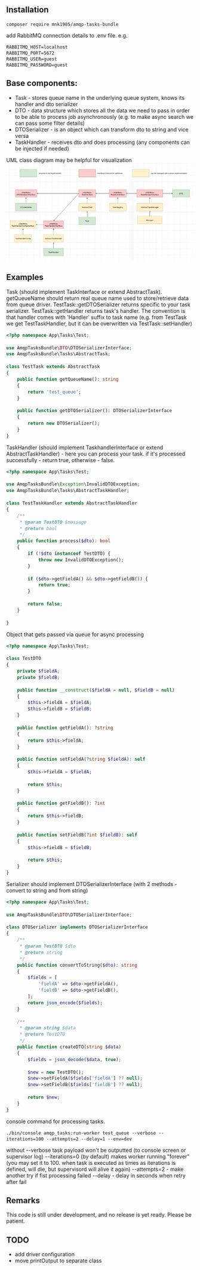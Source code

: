## Installation

```console
composer require mnk1985/amqp-tasks-bundle
```

add RabbitMQ connection details to .env file. e.g.

```
RABBITMQ_HOST=localhost
RABBITMQ_PORT=5672
RABBITMQ_USER=guest
RABBITMQ_PASSWORD=guest
```

## Base components:
- Task - stores queue name in the underlying queue system, knows its handler and dto serializer
- DTO - data structure which stores all the data we need to pass in order to be able to process job asynchronously (e.g. to make async search we can pass some filter details)
- DTOSerializer - is an object which can transform dto to string and vice versa
- TaskHandler - receives dto and does processing (any components can be injected if needed)

UML class diagram may be helpful for visualization
![](Resources/img/uml.png)


## Examples

Task (should implement TaskInterface or extend AbstractTask). getQueueName should return real queue name used to store/retrieve data from queue driver. TestTask::getDTOSerializer returns specific to your task serializer.  TestTask::getHandler returns task's handler. The convention is that handler comes with 'Handler' suffix to task name (e.g. from TestTask we get TestTaskHandler, but it can be overwritten via TestTask::setHandler) 
```php
<?php namespace App\Tasks\Test;

use AmqpTasksBundle\DTO\DTOSerializerInterface;
use AmqpTasksBundle\Tasks\AbstractTask;

class TestTask extends AbstractTask
{
    public function getQueueName(): string
    {
        return 'test_queue';
    }

    public function getDTOSerializer(): DTOSerializerInterface
    {
        return new DTOSerializer();
    }
}
```

TaskHandler (should implement TaskhandlerInterface or extend AbstractTaskHandler) - here you can process your task. if it's processed successfully - return true, otherwise - false.

```php
<?php namespace App\Tasks\Test;

use AmqpTasksBundle\Exception\InvalidDTOException;
use AmqpTasksBundle\Tasks\AbstractTaskHandler;

class TestTaskHandler extends AbstractTaskHandler
{
    /**
     * @param TestDTO $message
     * @return bool
     */
    public function process($dto): bool
    {
        if (!$dto instanceof TestDTO) {
            throw new InvalidDTOException();
        }

        if ($dto->getFieldA() && $dto->getFieldB()) {
            return true;
        }

        return false;
    }

}
```

Object that gets passed via queue for async processing 
```php
<?php namespace App\Tasks\Test;

class TestDTO
{
    private $fieldA;
    private $fieldB;

    public function __construct($fieldA = null, $fieldB = null)
    {
        $this->fieldA = $fieldA;
        $this->fieldB = $fieldB;
    }

    public function getFieldA(): ?string
    {
        return $this->fieldA;
    }

    public function setFieldA(?string $fieldA): self
    {
        $this->fieldA = $fieldA;

        return $this;
    }

    public function getFieldB(): ?int
    {
        return $this->fieldB;
    }

    public function setFieldB(?int $fieldB): self
    {
        $this->fieldB = $fieldB;

        return $this;
    }
}
```
Serializer should implement DTOSerializerInterface (with 2 methods - convert to string and from string) 
```php
<?php namespace App\Tasks\Test;

use AmqpTasksBundle\DTO\DTOSerializerInterface;

class DTOSerializer implements DTOSerializerInterface
{
    /**
     * @param TestDTO $dto
     * @return string
     */
    public function convertToString($dto): string
    {
        $fields = [
            'fieldA' => $dto->getFieldA(),
            'fieldB' => $dto->getFieldB(),
        ];
        return json_encode($fields);
    }

    /**
     * @param string $data
     * @return TestDTO
     */
    public function createDTO(string $data)
    {
        $fields = json_decode($data, true);

        $new = new TestDTO();
        $new->setFieldA($fields['fieldA'] ?? null);
        $new->setFieldB($fields['fieldB'] ?? null);

        return $new;
    }
}
```

console command for processing tasks. 

```console
./bin/console amqp_tasks:run-worker test_queue --verbose --iterations=100 --attempts=2 --delay=1 --env=dev
```
without --verbose task payload won't be outputted (to console screen or supervisor log)
--iterations=0 (by default) makes worker running "forever" (you may set it to 100. when task is executed as times as iterations is defined, will die, but supervisord will alive it again)
--attempts=2 - make another try if fist processing failed
--delay - delay in seconds when retry after fail

## Remarks
This code is still under development, and no release is yet ready. Please be patient.

## TODO
- add driver configuration
- move printOutput to separate class
